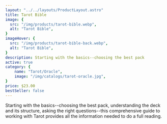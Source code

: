 ```yaml
---
layout: "../../layouts/ProductLayout.astro"
title: Tarot Bible
image: {
  src: "/img/products/tarot-bible.webp",
  alt: "Tarot Bible",
}
imageHover: {
  src: "/img/products/tarot-bible-back.webp",
  alt: "Tarot Bible",
}
description: Starting with the basics--choosing the best pack
active: true
category: {
    name: "Tarot/Oracle",
    image: "/img/catalogs/tarot-oracle.jpg",
}
price: $23.00
bestSeller: false
---
```


Starting with the basics--choosing the best pack, understanding the deck and its structure, asking the right questions--this comprehensive guide to working with Tarot provides all the information needed to do a full reading.

